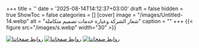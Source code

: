+++
title = ''
date = '2025-08-14T14:12:37+03:00'
draft = false
hidden = true
ShowToc = false
categories = []
[cover]
    image = "/images/Untitled-14.webp"
    alt = "شعار الشركة وعبارة خدمات تصميم متكاملة"
    caption = ""
+++
{{< figure src="/images/s.webp" width="30" >}}

[![روابط صفحاتنا](/images/64576575.webp)](ttps://wa.me/message/T56M4Q4ET4H2H1)
[![روابط صفحاتنا](/images/76867987980.webp)](https://www.instagram.com/mbteemm/)
[![روابط صفحاتنا](/images/43543545.webp)](http://facebook.com/mbteemm)
